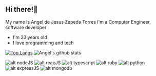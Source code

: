 ## Hi there!🚀
My name is Angel de Jesus Zepeda Torres
I'm a Computer Engineer, software developer

- I'm 23 years old
- I love programming and tech

[![Top Langs](https://github-readme-stats.vercel.app/api/top-langs/?username=angel-zepeda&langs_count=8&layout=compact)](https://github.com/angel-zepeda)
![Angel's github stats](https://github-readme-stats.vercel.app/api?username=angel-zepeda&layout=compact&show_icons=true)

![alt nodeJS](https://www.vectorlogo.zone/logos/nodejs/nodejs-icon.svg)
![alt reacJS](https://www.vectorlogo.zone/logos/reactjs/reactjs-ar21.svg)
![alt typescript](https://www.vectorlogo.zone/logos/typescriptlang/typescriptlang-icon.svg)
![alt ruby](https://www.vectorlogo.zone/logos/ruby-lang/ruby-lang-horizontal.svg)
![alt python](https://www.vectorlogo.zone/logos/python/python-horizontal.svg)
![alt expressJS](https://www.vectorlogo.zone/logos/expressjs/expressjs-ar21.svg)
![alt mongodb](https://www.vectorlogo.zone/logos/mongodb/mongodb-ar21.svg)

